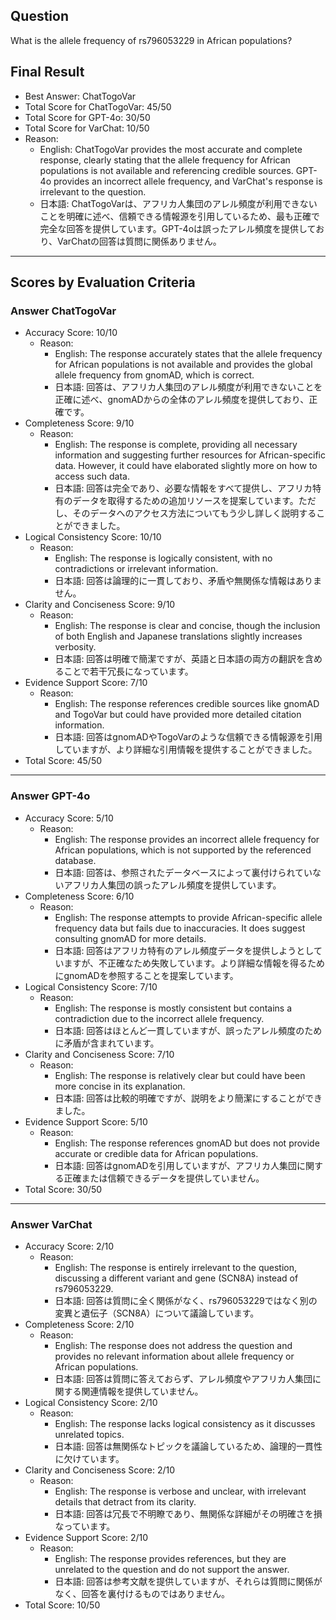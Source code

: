 ## Question

What is the allele frequency of rs796053229 in African populations?

## Final Result

- Best Answer: ChatTogoVar
- Total Score for ChatTogoVar: 45/50
- Total Score for GPT-4o: 30/50
- Total Score for VarChat: 10/50
- Reason:
  - English: ChatTogoVar provides the most accurate and complete response, clearly stating that the allele frequency for African populations is not available and referencing credible sources. GPT-4o provides an incorrect allele frequency, and VarChat's response is irrelevant to the question.
  - 日本語: ChatTogoVarは、アフリカ人集団のアレル頻度が利用できないことを明確に述べ、信頼できる情報源を引用しているため、最も正確で完全な回答を提供しています。GPT-4oは誤ったアレル頻度を提供しており、VarChatの回答は質問に関係ありません。

---

## Scores by Evaluation Criteria

### Answer ChatTogoVar
- Accuracy Score: 10/10
  - Reason: 
    - English: The response accurately states that the allele frequency for African populations is not available and provides the global allele frequency from gnomAD, which is correct.
    - 日本語: 回答は、アフリカ人集団のアレル頻度が利用できないことを正確に述べ、gnomADからの全体のアレル頻度を提供しており、正確です。
- Completeness Score: 9/10
  - Reason: 
    - English: The response is complete, providing all necessary information and suggesting further resources for African-specific data. However, it could have elaborated slightly more on how to access such data.
    - 日本語: 回答は完全であり、必要な情報をすべて提供し、アフリカ特有のデータを取得するための追加リソースを提案しています。ただし、そのデータへのアクセス方法についてもう少し詳しく説明することができました。
- Logical Consistency Score: 10/10
  - Reason: 
    - English: The response is logically consistent, with no contradictions or irrelevant information.
    - 日本語: 回答は論理的に一貫しており、矛盾や無関係な情報はありません。
- Clarity and Conciseness Score: 9/10
  - Reason: 
    - English: The response is clear and concise, though the inclusion of both English and Japanese translations slightly increases verbosity.
    - 日本語: 回答は明確で簡潔ですが、英語と日本語の両方の翻訳を含めることで若干冗長になっています。
- Evidence Support Score: 7/10
  - Reason: 
    - English: The response references credible sources like gnomAD and TogoVar but could have provided more detailed citation information.
    - 日本語: 回答はgnomADやTogoVarのような信頼できる情報源を引用していますが、より詳細な引用情報を提供することができました。
- Total Score: 45/50

---

### Answer GPT-4o
- Accuracy Score: 5/10
  - Reason: 
    - English: The response provides an incorrect allele frequency for African populations, which is not supported by the referenced database.
    - 日本語: 回答は、参照されたデータベースによって裏付けられていないアフリカ人集団の誤ったアレル頻度を提供しています。
- Completeness Score: 6/10
  - Reason: 
    - English: The response attempts to provide African-specific allele frequency data but fails due to inaccuracies. It does suggest consulting gnomAD for more details.
    - 日本語: 回答はアフリカ特有のアレル頻度データを提供しようとしていますが、不正確なため失敗しています。より詳細な情報を得るためにgnomADを参照することを提案しています。
- Logical Consistency Score: 7/10
  - Reason: 
    - English: The response is mostly consistent but contains a contradiction due to the incorrect allele frequency.
    - 日本語: 回答はほとんど一貫していますが、誤ったアレル頻度のために矛盾が含まれています。
- Clarity and Conciseness Score: 7/10
  - Reason: 
    - English: The response is relatively clear but could have been more concise in its explanation.
    - 日本語: 回答は比較的明確ですが、説明をより簡潔にすることができました。
- Evidence Support Score: 5/10
  - Reason: 
    - English: The response references gnomAD but does not provide accurate or credible data for African populations.
    - 日本語: 回答はgnomADを引用していますが、アフリカ人集団に関する正確または信頼できるデータを提供していません。
- Total Score: 30/50

---

### Answer VarChat
- Accuracy Score: 2/10
  - Reason: 
    - English: The response is entirely irrelevant to the question, discussing a different variant and gene (SCN8A) instead of rs796053229.
    - 日本語: 回答は質問に全く関係がなく、rs796053229ではなく別の変異と遺伝子（SCN8A）について議論しています。
- Completeness Score: 2/10
  - Reason: 
    - English: The response does not address the question and provides no relevant information about allele frequency or African populations.
    - 日本語: 回答は質問に答えておらず、アレル頻度やアフリカ人集団に関する関連情報を提供していません。
- Logical Consistency Score: 2/10
  - Reason: 
    - English: The response lacks logical consistency as it discusses unrelated topics.
    - 日本語: 回答は無関係なトピックを議論しているため、論理的一貫性に欠けています。
- Clarity and Conciseness Score: 2/10
  - Reason: 
    - English: The response is verbose and unclear, with irrelevant details that detract from its clarity.
    - 日本語: 回答は冗長で不明瞭であり、無関係な詳細がその明確さを損なっています。
- Evidence Support Score: 2/10
  - Reason: 
    - English: The response provides references, but they are unrelated to the question and do not support the answer.
    - 日本語: 回答は参考文献を提供していますが、それらは質問に関係がなく、回答を裏付けるものではありません。
- Total Score: 10/50